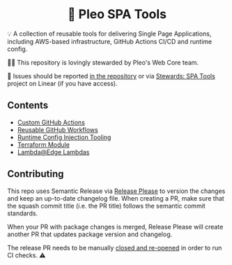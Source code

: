 <h1 align="center">
  🔋 Pleo SPA Tools
</h1>

💡 A collection of reusable tools for delivering Single Page Applications,
including AWS-based infrastructure, GitHub Actions CI/CD and runtime config.

👨‍🔧 This repository is lovingly stewarded by Pleo's Web Core team.

🐛 Issues should be reported
[in the repository](https://github.com/pleo-io/pleo-tools/issues) or via
[Stewards: SPA Tools](https://linear.app/pleo/project/stewards-spa-tools-53a0a536f855)
project on Linear (if you have access).

## Contents

- [Custom GitHub Actions](/actions)
- [Reusable GitHub Workflows](/reusable-workflows)
- [Runtime Config Injection Tooling](./config-inject)
- [Terraform Module](./terraform-module)
- [Lambda@Edge Lambdas](/terraform-module/edge-lambdas)

## Contributing

This repo uses Semantic Release via
[Release Please](https://github.com/google-github-actions/release-please-action)
to version the changes and keep an up-to-date changelog file. When creating a
PR, make sure that the squash commit title (i.e. the PR title) follows the
semantic commit standards.

When your PR with package changes is merged, Release Please will create another
PR that updates package version and changelog.

The release PR needs to be manually
[closed and re-opened](https://github.com/peter-evans/create-pull-request/blob/main/docs/concepts-guidelines.md#workarounds-to-trigger-further-workflow-runs)
in order to run CI checks. ⚠️
